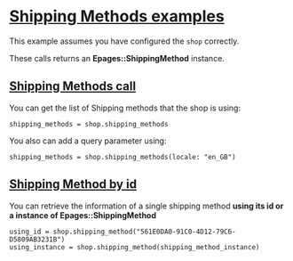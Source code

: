 # [Shipping Methods examples](https://developer.epages.com/apps/api-reference/resource-shipping-method.html)

This example assumes you have configured the `shop` correctly.

These calls returns an **Epages::ShippingMethod** instance. 


## [Shipping Methods call](https://developer.epages.com/apps/api-reference/get-shops-shopid-shipping-methods.html)

You can get the list of Shipping methods that the shop is using:
```
shipping_methods = shop.shipping_methods
```

You also can add a query parameter using:
```
shipping_methods = shop.shipping_methods(locale: "en_GB")
```

## [Shipping Method by id](https://developer.epages.com/apps/api-reference/get-shops-shopid-shipping-methods-shippingmethodid.html)

You can retrieve the information of a single shipping method **using its id or a instance of Epages::ShippingMethod**
```
using_id = shop.shipping_method("561E0DA0-91C0-4D12-79C6-D5809AB3231B")
using_instance = shop.shipping_method(shipping_method_instance)
```